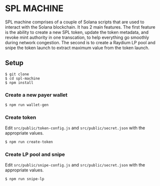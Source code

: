 # SPL MACHINE
SPL machine comprises of a couple of Solana scripts that are used to interact with the Solana blockchain. It has 2 main features. The first feature is the ability to create a new SPL token, update the token metadata, and revoke mint authority in one transcation, to help everything go smoothly during network congestion. The second is to create a Raydium LP pool and snipe the token launch to extract maximum value from the token launch.
## Setup
```
$ git clone
$ cd spl-machine
$ npm install
```

### Create a new payer wallet
```bash
$ npm run wallet-gen
```

### Create token
Edit `src/public/token-config.js` and `src/public/secret.json` with the appropriate values.
```bash
$ npm run create-token
```

### Create LP pool and snipe
Edit `src/public/snipe-config.js` and `src/public/secret.json` with the appropriate values.
```bash
$ npm run snipe-lp
```
